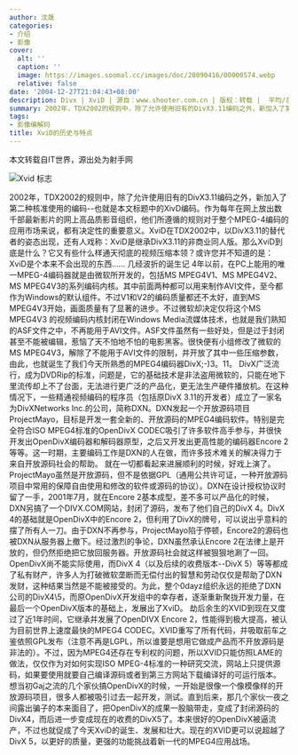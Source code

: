 ```yaml
---
author: 沈晟
categories:
- 介绍
- 影像
cover:
  alt: ''
  caption: ''
  image: https://images.soomal.cc/images/doc/20090416/00000574.webp
  relative: false
date: '2004-12-27T21:04:43+08:00'
description: Divx | XviD | 源自：www.shooter.com.cn | 版权：转载 |  平均/总评分：10.00/10
summary: 2002年，TDX2002的规则中，除了允许使用旧有的DivX3.11编码之外，新加入了第二种核准使用的编码--也就是本文标题中的XivD编码。作为每年在网上放出数千部最新影片的网上高品质影音组织，他们所遵循的规则对于整个MPEG-4编码的应用市场来说，都有决定性的重要意义
tags:
- 影像编解码
title: XviD的历史与特点
---
```


本文转载自IT世界，源出处为射手网

![Xvid 标志](https://images.soomal.cc/images/doc/20090416/00000574.webp)



2002年，TDX2002的规则中，除了允许使用旧有的DivX3.11编码之外，新加入了第二种核准使用的编码--也就是本文标题中的XivD编码。作为每年在网上放出数千部最新影片的网上高品质影音组织，他们所遵循的规则对于整个MPEG-4编码的应用市场来说，都有决定性的重要意义。XviD在TDX2002中，以DivX3.11的替代者的姿态出现，还有人戏称：XviD是继承DivX3.11的非商业同人版。那么XviD到底是什么？它又有些什么样通天彻底的视频压缩本领？或许您并不知道的是：XviD是个本来不会出现的东西…… 几经波折的诞生记 4年以前，在PC上能用的唯一MPEG-4编码器就是由微软所开发的，包括MS MPEG4V1、MS MPEG4V2、MS MPEG4V3的系列编码内核。其中前面两种都可以用来制作AVI文件，至今都作为Windows的默认组件。不过V1和V2的编码质量都还不太好，直到MS MPEG4V3开始，画面质量有了显著的进步。不过微软却决定仅将这个MS MPEG4V3 的视频编码内核封闭在Windows Media流媒体技术，也就是我们熟知的ASF文件之中，不再能用于AVI文件。ASF文件虽然有一些好处，但是过于封闭甚至不能被编辑，惹恼了天不怕地不怕的电影黑客。很快便有小组修改了微软的MS MPEG4V3，解除了不能用于AVI文件的限制，并开放了其中一些压缩参数，由此，也就诞生了我们今天所熟悉的MPEG4编码器DivX;-)3。11。 DivX广泛流行，成为DVDRip的标准，问题是，它的基础技术是非法盗用微软的，只能在地下里流传却上不了台面，无法进行更广泛的产品化，更无法生产硬件播放机。在这种情况下，一些精通视频编码的程序员（包括原DivX 3.11的开发者）成立了一家名为DivXNetworks Inc.的公司，简称DXN。DXN发起一个开放源码项目ProjectMayo，目标是开发一套全新的、开放源码的MPEG4编码软件。特别是完全符合ISO MPEG4标准的OpenDivX CODEC吸引了许多软件高手参与，并很快开发出OpenDivX编码器和解码器原型，之后又开发出更高性能的编码器Encore 2等等。这一时期，主要编码工作是DXN的人在做，而许多技术难关的解决得力于来自开放源码社会的帮助。 就在一切都看起来进展顺利的时候，好戏上演了。ProjectMayo虽然是开放源码，但不是依据GPL（通用公共许可证，一种开放源码项目中常用的保障自由使用和修改的软件或源码的协议）。DXN在设计授权协议时留了一手，2001年7月，就在Encore 2基本成型，差不多可以产品化的时候，DXN另搞了一个DIVX.COM网站，封闭了源码，发布了他们自己的DivX 4。DivX 4的基础就是OpenDivX中的Encore 2，但利用了DivX的牌号，可以说出乎意料的摆了所有人一刀。由于DXN不再参与，ProjectMayo陷于停顿，Encore2的源码也被DXN从服务器上撤下。经过激烈的争论，DXN虽然承认Encore 2在法律上是开放的，但仍然拒绝把它放回服务器。开放源码社会就这样被狠狠地涮了一回。 OpenDivX尚不能实际使用，而DivX 4（以及后续的收费版本--DivX 5）等等都成了私有财产，许多人为打破微软垄断而无偿付出的智慧和劳动仅仅是帮助了DXN发财，这种结果当然是不能被接受的。为此，整个0dayz组织永远的拒绝了DXN公司的DivX4\5，而原OpenDivX开发组中的幸存者，逐渐重新聚拢开发力量，在最后一个OpenDivX版本的基础上，发展出了XviD。 劫后余生的XVID到现在又度过了近1年时间，它继承并发展了OpenDIVX Encore 2，性能得到极大提高，被认为目前世界上速度最快的MPEG4 CODEC。XVID重写了所有代码，并吸取前车之鉴依照GPL发布（注意不再是LGPL，所以谁要是想用它做成产品而不开放源码是非法的）。不过，因为MPEG4还存在专利权的问题，所以XVID只能仿照LAME的做法，仅仅作为对如何实现ISO MPEG-4标准的一种研究交流，网站上只提供源码，如果要使用就要自己编译源码或者到第三方网站下载编译好的可运行版本。 想当初Gaj之流的几个家伙搞OpenDivX的时候，一开始是很像一个像模像样的开放源码项目，很多人都被吸引过去一起开发，测试。直到后来，那几个家伙一夜之间露出骗子的本来面目了，把OpenDivX的成果一股脑带走，变成了封闭源码的DivX4，而后进一步变成现在的收费的DivX5了。本来很好的OpenDivX被逼流产，不过也就促成了今天XviD的诞生、发展和壮大。现在的XVID更可以说超越了DivX 5，以更好的质量，更强的功能挑战着新一代的MPEG4应用战场。